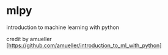 # mlpy

introduction to machine learning with python

credit by amueller [https://github.com/amueller/introduction_to_ml_with_python]
